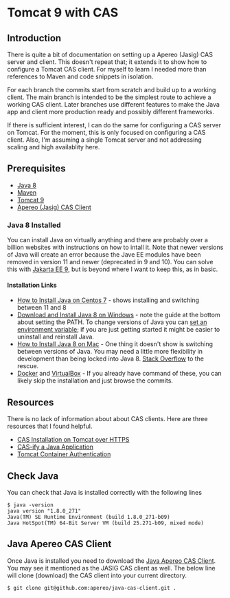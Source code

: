 # Tomcat 9 with CAS

## Introduction
There is quite a bit of documentation on setting up a Apereo (Jasig) CAS server and client. This doesn't repeat that; it extends it to show how to configure a Tomcat CAS client. For myself to learn I needed more than references to Maven and code snippets in isolation.

For each branch the commits start from scratch and build up to a working client. The main branch is intended to be the simplest route to achieve a working CAS client. Later branches use different features to make the Java app and client more production ready and possibly different frameworks.

If there is sufficient interest, I can do the same for configuring a CAS server on Tomcat. For the moment, this is only focused on configuring a CAS client. Also, I'm assuming a single Tomcat server and not addressing scaling and high availablity here.

## Prerequisites
- [Java 8](https://www.oracle.com/java/technologies/javase/javase-jdk8-downloads.html)
- [Maven](https://maven.apache.org/download.cgi)
- [Tomcat 9](https://tomcat.apache.org/download-90.cgi)
- [Apereo (Jasig) CAS Client](https://github.com/apereo/java-cas-client)
### Java 8 Installed
You can install Java on virtually anything and there are probably over a billion websites with instructions on how to intall it. Note that newer versions of Java will create an error because the Jave EE modules have been removed in version 11 and newer (deprecated in 9 and 10). You can solve this with [Jakarta EE 9](https://stackoverflow.com/questions/52502189/java-11-package-javax-xml-bind-does-not-exist), but is beyond where I want to keep this, as in basic.
#### Installation Links
- [How to Install Java on Centos 7](https://linuxize.com/post/install-java-on-centos-7/) - shows installing and switching between 11 and 8
- [Download and Install Java 8 on Windows](https://www.codejava.net/java-se/download-and-install-java-8-on-windows) - note the guide at the bottom about setting the PATH. To change versions of Java you can [set an environment variable](https://bryantson.medium.com/changing-default-java-version-in-microsoft-windows-674f2d6d0955); if you are just getting started it might be easier to uninstall and reinstall Java.
- [How to Install Java 8 on Mac](https://java.tutorials24x7.com/blog/how-to-install-java-8-on-mac) - One thing it doesn't show is switching between versions of Java. You may need a little more flexibility in development than being locked into Java 8. [Stack Overflow](https://stackoverflow.com/questions/21964709/how-to-set-or-change-the-default-java-jdk-version-on-os-x) to the rescue.
- [Docker](https://hub.docker.com/r/bitnami/java/) and [VirtualBox](https://app.vagrantup.com/boxes/search?order=desc&page=1&provider=&q=java+8&sort=created&utf8=%E2%9C%93) - If you already have command of these, you can likely skip the installation and just browse the commits.

## Resources
There is no lack of information about about CAS clients. Here are three resources that I found helpful.
- [CAS Installation on Tomcat over HTTPS](https://ktree.com/blog/cas-installation-on-tomcat-over-https.html)
- [CAS-ify a Java Application](https://cuit.columbia.edu/cas-authentication/java)
- [Tomcat Container Authentication](https://apereo.atlassian.net/wiki/spaces/CASC/pages/103252615/Tomcat+Container+Authentication?showComments=true&showCommentArea=true)

## Check Java
You can check that Java is installed correctly with the following lines
```
$ java -version 
java version "1.8.0_271"
Java(TM) SE Runtime Environment (build 1.8.0_271-b09)
Java HotSpot(TM) 64-Bit Server VM (build 25.271-b09, mixed mode)
```

## Java Apereo CAS Client
Once Java is installed you need to download the [Java Apereo CAS Client](https://github.com/apereo/java-cas-client). You may see it mentioned as the JASIG CAS client as well. The below line will clone (download) the CAS client into your current directory.
```
$ git clone git@github.com:apereo/java-cas-client.git .
```